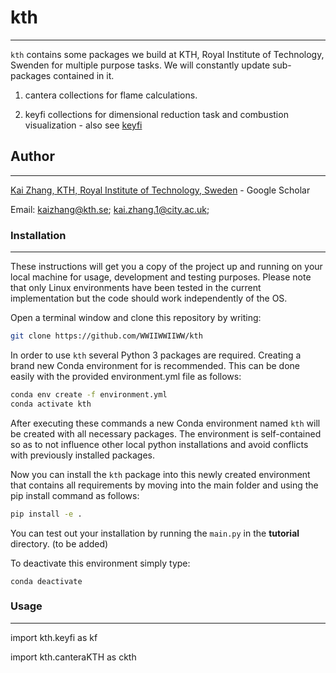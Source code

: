 # kth
------------
``kth`` contains some packages we build at KTH, Royal Institute of Technology, Swenden for multiple purpose tasks. We will constantly update sub-packages contained in it.

1. cantera collections for flame calculations.

2. keyfi collections for dimensional reduction task and combustion visualization - also see [keyfi](https://github.com/marrov/keyfi)

## Author
------------
[Kai Zhang, KTH, Royal Institute of Technology, Sweden](https://scholar.google.com/citations?user=lfUyemMAAAAJ&hl=en) - Google Scholar

Email: kaizhang@kth.se; kai.zhang.1@city.ac.uk;

### Installation
------------
These instructions will get you a copy of the project up and running on your local machine for usage, development and testing purposes. Please note that only Linux environments have been tested in the current implementation but the code should work independently of the OS.

Open a terminal window and clone this repository by writing:
```bash
git clone https://github.com/WWIIWWIIWW/kth
```
In order to use ``kth`` several Python 3 packages are required. Creating a brand new Conda environment for is recommended. This can be done easily with the provided environment.yml file as follows:
```bash
conda env create -f environment.yml
conda activate kth
```
After executing these commands a new Conda environment named ``kth`` will be created with all necessary packages. The environment is self-contained so as to not influence other local python installations and avoid conflicts with previously installed packages.

Now you can install the ``kth`` package into this newly created environment that contains all requirements by moving into the main folder and using the pip install command as follows:
```bash
pip install -e .
```
You can test out your installation by running the ``main.py`` in the **tutorial** directory. (to be added)

To deactivate this environment simply type:

``conda deactivate``

### Usage
------------
import kth.keyfi as kf

import kth.canteraKTH as ckth
